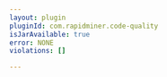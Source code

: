 ```yaml
---
layout: plugin
pluginId: com.rapidminer.code-quality
isJarAvailable: true
error: NONE
violations: []

---
```

